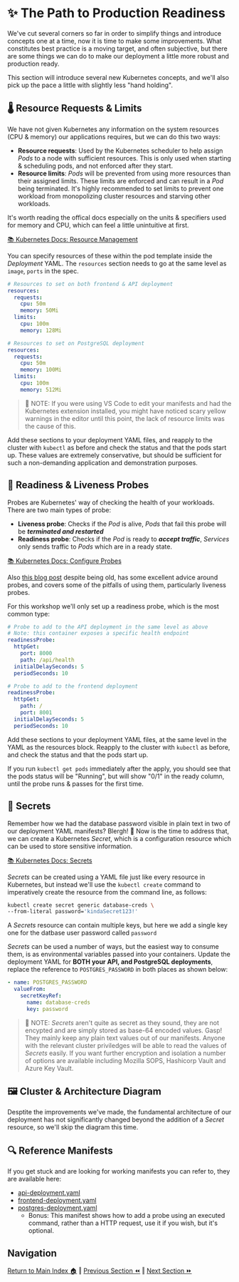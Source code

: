 # ✨ The Path to Production Readiness

We've cut several corners so far in order to simplify things and introduce concepts one at a time, now it is time to
make some improvements. What constitutes best practice is a moving target, and often subjective, but there are some
things we can do to make our deployment a little more robust and production ready.

This section will introduce several new Kubernetes concepts, and we'll also pick up the pace a little with slightly less
"hand holding".

## 🌡️ Resource Requests & Limits

We have not given Kubernetes any information on the system resources (CPU & memory) our applications requires, but we
can do this two ways:

- **Resource requests**: Used by the Kubernetes scheduler to help assign _Pods_ to a node with sufficient resources.
  This is only used when starting & scheduling pods, and not enforced after they start.
- **Resource limits**: _Pods_ will be prevented from using more resources than their assigned limits. These limits are
  enforced and can result in a _Pod_ being terminated. It's highly recommended to set limits to prevent one workload
  from monopolizing cluster resources and starving other workloads.

It's worth reading the offical docs especially on the units & specifiers used for memory and CPU, which can feel a
little unintuitive at first.

[📚 Kubernetes Docs: Resource Management](https://kubernetes.io/docs/concepts/configuration/manage-resources-containers/)

You can specify resources of these within the pod template inside the _Deployment_ YAML. The `resources` section needs
to go at the same level as `image`, `ports` in the spec.

```yaml
# Resources to set on both frontend & API deployment
resources:
  requests:
    cpu: 50m
    memory: 50Mi
  limits:
    cpu: 100m
    memory: 128Mi
```

```yaml
# Resources to set on PostgreSQL deployment
resources:
  requests:
    cpu: 50m
    memory: 100Mi
  limits:
    cpu: 100m
    memory: 512Mi
```

> 📝 NOTE: If you were using VS Code to edit your manifests and had the Kubernetes extension installed, you might have
> noticed scary yellow warnings in the editor until this point, the lack of resource limits was the cause of this.

Add these sections to your deployment YAML files, and reapply to the cluster with `kubectl` as before and check the
status and that the pods start up. These values are extremely conservative, but should be sufficient for such a
non-demanding application and demonstration purposes.

## 💓 Readiness & Liveness Probes

Probes are Kubernetes' way of checking the health of your workloads. There are two main types of probe:

- **Liveness probe**: Checks if the _Pod_ is alive, _Pods_ that fail this probe will be **_terminated and restarted_**
- **Readiness probe**: Checks if the _Pod_ is ready to **_accept traffic_**, _Services_ only sends traffic to _Pods_
  which are in a ready state.

[📚 Kubernetes Docs: Configure Probes](https://kubernetes.io/docs/tasks/configure-pod-container/configure-liveness-readiness-startup-probes/)

Also [this blog post](https://srcco.de/posts/kubernetes-liveness-probes-are-dangerous.html) despite being old, has some
excellent advice around probes, and covers some of the pitfalls of using them, particularly liveness probes.

For this workshop we'll only set up a readiness probe, which is the most common type:

```yaml
# Probe to add to the API deployment in the same level as above
# Note: this container exposes a specific health endpoint
readinessProbe:
  httpGet:
    port: 8000
    path: /api/health
  initialDelaySeconds: 5
  periodSeconds: 10
```

```yaml
# Probe to add to the frontend deployment
readinessProbe:
  httpGet:
    path: /
    port: 8001
  initialDelaySeconds: 5
  periodSeconds: 10
```

Add these sections to your deployment YAML files, at the same level in the YAML as the resources block. Reapply to the
cluster with `kubectl` as before, and check the status and that the pods start up.

If you run `kubectl get pods` immediately after the apply, you should see that the pods status will be "Running", but
will show "0/1" in the ready column, until the probe runs & passes for the first time.

## 🔐 Secrets

Remember how we had the database password visible in plain text in two of our deployment YAML manifests? Blergh! 🤢 Now
is the time to address that, we can create a Kubernetes _Secret_, which is a configuration resource which can be used to
store sensitive information.

[📚 Kubernetes Docs: Secrets](https://kubernetes.io/docs/concepts/configuration/secret/)

_Secrets_ can be created using a YAML file just like every resource in Kubernetes, but instead we'll use the
`kubectl create` command to imperatively create the resource from the command line, as follows:

```bash
kubectl create secret generic database-creds \
--from-literal password='kindaSecret123!'
```

A _Secrets_ resource can contain multiple keys, but here we add a single key one for the datbase user password called
`password`

_Secrets_ can be used a number of ways, but the easiest way to consume them, is as environmental variables passed into
your containers. Update the deployment YAML for **BOTH your API, and PostgreSQL deployments**, replace the reference to
`POSTGRES_PASSWORD` in both places as shown below:

```yaml
- name: POSTGRES_PASSWORD
  valueFrom:
    secretKeyRef:
      name: database-creds
      key: password
```

> 📝 NOTE: _Secrets_ aren't quite as secret as they sound, they are not encypted and are simply stored as base-64
> encoded values. Gasp! They mainly keep any plain text values out of our manifests. Anyone with the relevant cluster
> priviledges will be able to read the values of _Secrets_ easily. If you want further encryption and isolation a number
> of options are available including Mozilla SOPS, Hashicorp Vault and Azure Key Vault.

## 🖼️ Cluster & Architecture Diagram

Desptite the improvements we've made, the fundamental architecture of our deployment has not significantly changed
beyond the addition of a _Secret_ resource, so we'll skip the diagram this time.

## 🔍 Reference Manifests

If you get stuck and are looking for working manifests you can refer to, they are available here:

- [api-deployment.yaml](api-deployment.yaml)
- [frontend-deployment.yaml](frontend-deployment.yaml)
- [postgres-deployment.yaml](postgres-deployment.yaml)
  - Bonus: This manifest shows how to add a probe using an executed command, rather than a HTTP request, use it if you
    wish, but it's optional.

## Navigation

[Return to Main Index 🏠](../) ‖ [Previous Section ⏪](../06-frontend/) ‖ [Next Section ⏩](../08-more-improvements/)
